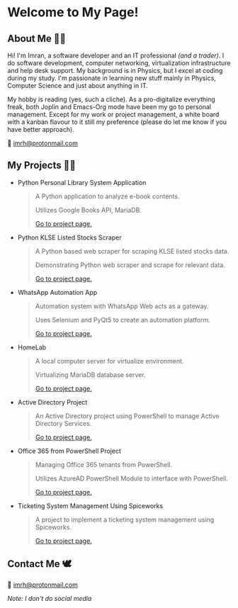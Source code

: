 # Welcome to My Page!

## About Me 🙋‍♂️
Hi! I'm Imran, a software developer and an IT professional *(and a trader)*. I do software development, computer networking, virtualization infrastructure and help desk support. My background is in Physics, but I excel at coding during my study. I'm passionate in learning new stuff mainly in Physics, Computer Science and just about anything in IT.

My hobby is reading (yes, such a cliche). As a pro-digitalize everything freak, both Joplin and Emacs-Org mode have been my go to personal management. Except for my work or project management, a white board with a kanban flavour to it still my preference (please do let me know if you have better approach).

📧 imrh@protonmail.com

## My Projects 👨‍💻
- Python Personal Library System Application
  > A Python application to analyze e-book contents.
  >
  > Utilizes Google Books API, MariaDB.
  >
  > [Go to project page.](https://git.io/Jt4ql)
- Python KLSE Listed Stocks Scraper
  > A Python based web scraper for scraping KLSE listed stocks data.
  >
  > Demonstrating Python web scraper and scrape for relevant data.
  >
  > [Go to project page.](https://git.io/Jt4qR)
- WhatsApp Automation App
  > Automation system with WhatsApp Web acts as a gateway.
  > 
  > Uses Selenium and PyQt5 to create an automation platform.
  > 
  > [Go to project page.](https://git.io/JtSiO)
- HomeLab
  > A local computer server for virtualize environment.
  >
  > Virtualizing MariaDB database server.
  >
  > [Go to project page.](https://git.io/Jt4q0)
- Active Directory Project
  > An Active Directory project using PowerShell to manage Active Directory Services.
  >
  > [Go to project page.](https://git.io/Jt4qz)
- Office 365 from PowerShell Project
  > Managing Office 365 tenants from PowerShell.
  >
  > Utilizes AzureAD PowerShell Module to interface with PowerShell.
  >
  > [Go to project page.](https://git.io/Jt4q2)
- Ticketing System Management Using Spiceworks
  > A project to implement a ticketing system management using Spiceworks.
  > 
  > [Go to project page.](https://git.io/Jt4qa)

## Contact Me 🕊
📧 imrh@protonmail.com

*Note: I don't do social media*
